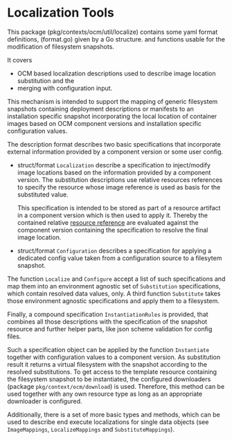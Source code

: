 # Localization Tools

This package (pkg/contexts/ocm/util/localize) contains some
yaml format definitions, (format.go) given by a Go structure.
and functions usable for the modification of filesystem snapshots.

It covers
- OCM based localization descriptions used to describe image 
  location substitution and the
- merging with configuration input.

This mechanism is intended to support the mapping of generic filesystem
snapshots containing deployment descriptions or manifests to
an installation specific snapshot incorporating the local location
of container images based on OCM component versions and installation specific
configuration values.

The description format describes two basic specifications that incorporate external 
information provided by a component version or some user config.

- struct/format `Localization` describe a specification to
  inject/modify image locations based on the information provided
  by a component version. The substitution descriptions use relative resources
  references to specify the resource whose image reference is used as basis
  for the substituted value.

  This specification is intended to be stored as part of a resource artifact in a
  component version which is then used to apply it. Thereby the contained relative
  [resource reference](../../../../docs/ocm/model.md#resource-reference)
  are evaluated against the component version containing the specification to resolve
  the final image location.

- struct/format `Configuration` describes a specification for
  applying a dedicated config value taken from a configuration source
  to a filesytem snapshot.

The function `Localize` and `Configure` accept a list of such 
specifications and map them into an environment agnostic set of
`Substitution` specifications, which contain resolved data values, only.
A third function `Substitute` takes those environment agnostic specifications
and apply them to a filesystem.

Finally, a compound specification `InstantiationRules` is provided,
that combines all those descriptions with the specification of the snapshot
resource and further helper parts, like json scheme validation for config files.

Such a specification object can be applied by the function `Instantiate` 
together with configuration values to
a component version. As substitution result it returns a virtual filesystem
with the snapshot according to the resolved substitutions. To get access to the
template resource containing the filesystem snapshot to be instantiated, the
configured downloaders (package `pkg/context/ocm/download`) is used.
Therefore, this method can be used together with any own resource type as long as 
an appropriate downloader is configured.

Additionally, there is a set of more basic types and methods, which can be used
to describe end execute localizations for single data objects (see `ImageMappings`,
`LocalizeMappings` and `SubstituteMappings`).